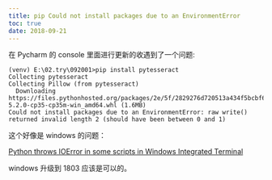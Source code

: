 ```yaml
---
title: pip Could not install packages due to an EnvironmentError
toc: true
date: 2018-09-21
---
```


在 Pycharm 的 console 里面进行更新的收遇到了一个问题:

```
(venv) E:\02.try\092001>pip install pytesseract
Collecting pytesseract
Collecting Pillow (from pytesseract)
  Downloading https://files.pythonhosted.org/packages/2e/5f/2829276d720513a434f5bcbf61316d98369a5707f6128b34c03f2213feb1/Pillow-5.2.0-cp35-cp35m-win_amd64.whl (1.6MB)
Could not install packages due to an EnvironmentError: raw write() returned invalid length 2 (should have been between 0 and 1)
```


这个好像是 windows 的问题：

[Python throws IOError in some scripts in Windows Integrated Terminal](https://github.com/Microsoft/vscode/issues/36630)

windows 升级到 1803 应该是可以的。
